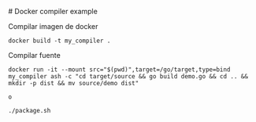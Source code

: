 # Docker compiler example

Compilar imagen de docker
```
docker build -t my_compiler .
```

Compilar fuente
```
docker run -it --mount src="$(pwd)",target=/go/target,type=bind my_compiler ash -c "cd target/source && go build demo.go && cd .. && mkdir -p dist && mv source/demo dist"

o

./package.sh
```
